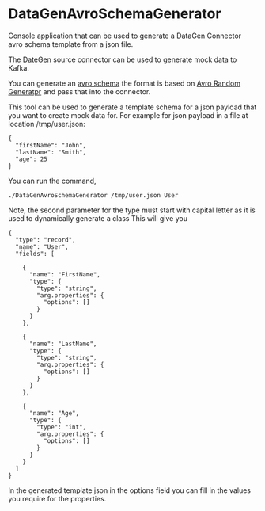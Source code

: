 # DataGenAvroSchemaGenerator
Console application that can be used to generate a DataGen Connector avro schema template from a json file.

The [DateGen](https://www.confluent.io/hub/confluentinc/kafka-connect-datagen) source connector can be used to generate mock data to Kafka.

You can generate an [avro schema](https://github.com/confluentinc/kafka-connect-datagen/blob/master/src/main/resources/product.avro) the format is based on [Avro Random Generatpr](https://github.com/confluentinc/avro-random-generator) and pass that into the connector.  

This tool can be used to generate a template schema for a json payload that you want to create mock data for. For example for json payload in a file at location /tmp/user.json:

```
{
  "firstName": "John",
  "lastName": "Smith",
  "age": 25
}
```
You can run the command,

```
./DataGenAvroSchemaGenerator /tmp/user.json User
```
Note, the second parameter for the type must start with capital letter as it is used to dynamically generate a class
This will give you 

```
{
  "type": "record",
  "name": "User",
  "fields": [

    {
      "name": "FirstName",
      "type": {
        "type": "string",
        "arg.properties": {
          "options": []
        }
      }
    },

    {
      "name": "LastName",
      "type": {
        "type": "string",
        "arg.properties": {
          "options": []
        }
      }
    },

    {
      "name": "Age",
      "type": {
        "type": "int",
        "arg.properties": {
          "options": []
        }
      }
    }
  ]
}
```

In the generated template json in the options field you can fill in the values you require for the properties.